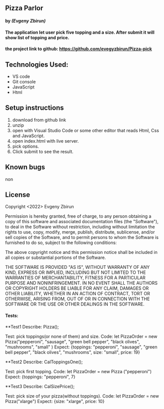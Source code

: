 ## Pizza Parlor

#### by _**(Evgeny Zbirun)**_

#### The application let user pick five topping and a size. After submit it will show list of topping and price.



#### the project link to github: https://github.com/evegyzbirun/Pizza-pick

## Technologies Used:
* VS code
* Git console
* JavaScript
* Html 

## Setup instructions

1. download from github link
2. unzip
3. open with Visual Studio Code or some other editor that reads Html, Css and JavaScript.
4. open index.html with live server.
5. pick options.
6. Click submit to see the result.

## Known bugs
 non

## License

Copyright <2022> Evgeny Zbirun

Permission is hereby granted, free of charge, to any person obtaining a copy of this software and associated documentation files (the "Software"), to deal in the Software without restriction, including without limitation the rights to use, copy, modify, merge, publish, distribute, sublicense, and/or sell copies of the Software, and to permit persons to whom the Software is furnished to do so, subject to the following conditions:

The above copyright notice and this permission notice shall be included in all copies or substantial portions of the Software.

THE SOFTWARE IS PROVIDED "AS IS", WITHOUT WARRANTY OF ANY KIND, EXPRESS OR IMPLIED, INCLUDING BUT NOT LIMITED TO THE WARRANTIES OF MERCHANTABILITY, FITNESS FOR A PARTICULAR PURPOSE AND NONINFRINGEMENT. IN NO EVENT SHALL THE AUTHORS OR COPYRIGHT HOLDERS BE LIABLE FOR ANY CLAIM, DAMAGES OR OTHER LIABILITY, WHETHER IN AN ACTION OF CONTRACT, TORT OR OTHERWISE, ARISING FROM, OUT OF OR IN CONNECTION WITH THE SOFTWARE OR THE USE OR OTHER DEALINGS IN THE SOFTWARE.

#### Tests:
**Test1
Describe: Pizza();

Test: pick toppings(or none of them) and size.
Code: let PizzaOrder = new Pizza("pepperoni", "sausage", "green bell pepper", "black olives", "mushrooms", "small" )
Expect: {toppings: "pepperoni", "sausage", "green bell pepper", "black olives", "mushrooms", size: "small", price: 19}

**Test2
Describe: CalToppingsOne();

Test: pick first topping.
Code:  let PizzaOrder = new Pizza ("pepperoni")
Expect: {toppings: "pepperoni", 7}

**Test3
Describe: CalSizePrice();

Test: pick size of your pizza(without toppings).
Code: let PizzaOrder = new Pizza("xlarge")
Expect: {size: "xlarge", price: 10}